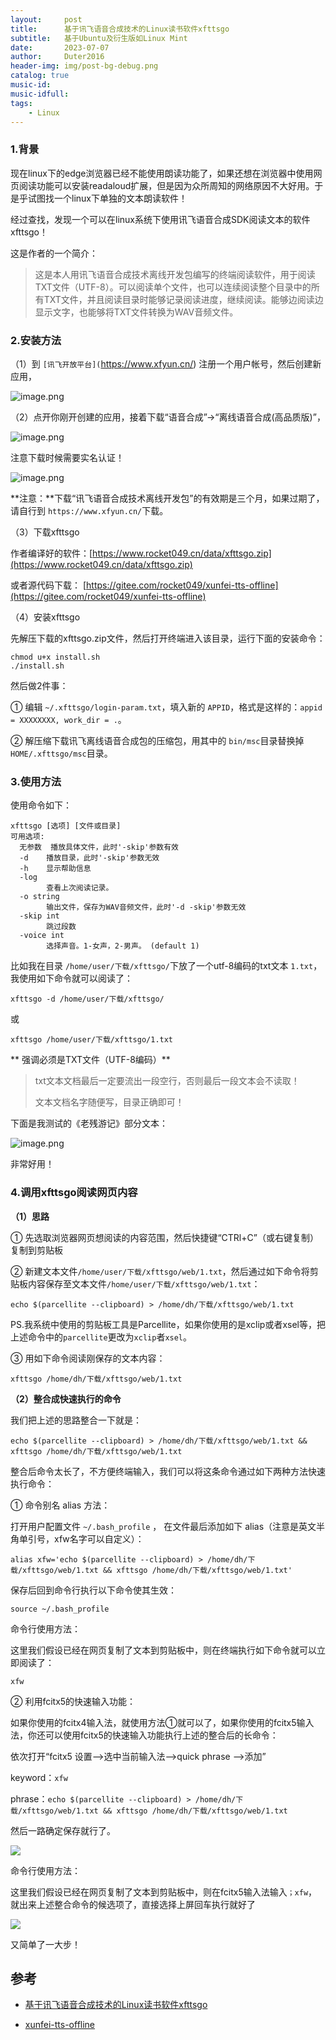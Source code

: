 ```yaml
---
layout:     post
title:      基于讯飞语音合成技术的Linux读书软件xfttsgo
subtitle:   基于Ubuntu及衍生版如Linux Mint
date:       2023-07-07
author:     Duter2016
header-img: img/post-bg-debug.png
catalog: true
music-id: 
music-idfull: 
tags:
    - Linux
---
```



### 1.背景

现在linux下的edge浏览器已经不能使用朗读功能了，如果还想在浏览器中使用网页阅读功能可以安装readaloud扩展，但是因为众所周知的网络原因不大好用。于是乎试图找一个linux下单独的文本朗读软件！

经过查找，发现一个可以在linux系统下使用讯飞语音合成SDK阅读文本的软件xfttsgo！

这是作者的一个简介：

> 这是本人用讯飞语音合成技术离线开发包编写的终端阅读软件，用于阅读TXT文件（UTF-8）。可以阅读单个文件，也可以连续阅读整个目录中的所有TXT文件，并且阅读目录时能够记录阅读进度，继续阅读。能够边阅读边显示文字，也能够将TXT文件转换为WAV音频文件。

### 2.安装方法

（1）到 `[讯飞开放平台](`https://www.xfyun.cn/) 注册一个用户帐号，然后创建新应用，

![image.png](https://storage.deepin.org/thread/202307072147449986_image.png)

（2）点开你刚开创建的应用，接着下载“语音合成”->“离线语音合成(高品质版)”，

![image.png](https://storage.deepin.org/thread/202307072150294834_image.png)

注意下载时候需要实名认证！

![image.png](https://storage.deepin.org/thread/20230707215341754_image.png)

**注意：**下载“讯飞语音合成技术离线开发包”的有效期是三个月，如果过期了，请自行到 `https://www.xfyun.cn/`下载。

（3）下载xfttsgo

作者编译好的软件：[https://www.rocket049.cn/data/xfttsgo.zip](https://www.rocket049.cn/data/xfttsgo.zip)

或者源代码下载： [https://gitee.com/rocket049/xunfei-tts-offline](https://gitee.com/rocket049/xunfei-tts-offline)

（4）安装xfttsgo

先解压下载的xfttsgo.zip文件，然后打开终端进入该目录，运行下面的安装命令：

```
chmod u+x install.sh
./install.sh
```

然后做2件事：

① 编辑 `~/.xfttsgo/login-param.txt`，填入新的 `APPID`，格式是这样的：`appid = XXXXXXXX, work_dir = .`。

② 解压缩下载讯飞离线语音合成包的压缩包，用其中的 `bin/msc`目录替换掉 `HOME/.xfttsgo/msc`目录。

### 3.使用方法

使用命令如下：

```
xfttsgo [选项] [文件或目录]
可用选项:
  无参数  播放具体文件，此时'-skip'参数有效
  -d	播放目录，此时'-skip'参数无效
  -h	显示帮助信息
  -log
    	查看上次阅读记录。
  -o string
    	输出文件，保存为WAV音频文件，此时'-d -skip'参数无效
  -skip int
    	跳过段数
  -voice int
    	选择声音。1-女声，2-男声。 (default 1)
```

比如我在目录 `/home/user/下载/xfttsgo/`下放了一个utf-8编码的txt文本 `1.txt`，我使用如下命令就可以阅读了：

`xfttsgo -d /home/user/下载/xfttsgo/`

或

`xfttsgo /home/user/下载/xfttsgo/1.txt`

** 强调必须是TXT文件（UTF-8编码）**

> txt文本文档最后一定要流出一段空行，否则最后一段文本会不读取！
>
> 文本文档名字随便写，目录正确即可！

下面是我测试的《老残游记》部分文本：

![image.png](https://storage.deepin.org/thread/202307072208518619_image.png)

非常好用！

### 4.调用xfttsgo阅读网页内容

**（1）思路**

① 先选取浏览器网页想阅读的内容范围，然后快捷键“CTRl+C”（或右键复制）复制到剪贴板

② 新建文本文件`/home/user/下载/xfttsgo/web/1.txt`，然后通过如下命令将剪贴板内容保存至文本文件`/home/user/下载/xfttsgo/web/1.txt`：

`echo $(parcellite --clipboard) > /home/dh/下载/xfttsgo/web/1.txt`

PS.我系统中使用的剪贴板工具是Parcellite，如果你使用的是xclip或者xsel等，把上述命令中的`parcellite`更改为`xclip`者`xsel`。

③ 用如下命令阅读刚保存的文本内容：

`xfttsgo /home/dh/下载/xfttsgo/web/1.txt`

**（2）整合成快速执行的命令**

我们把上述的思路整合一下就是：
```
echo $(parcellite --clipboard) > /home/dh/下载/xfttsgo/web/1.txt && xfttsgo /home/dh/下载/xfttsgo/web/1.txt
```

整合后命令太长了，不方便终端输入，我们可以将这条命令通过如下两种方法快速执行命令：

① 命令别名 alias 方法：

打开用户配置文件 `~/.bash_profile` ， 在文件最后添加如下 alias（注意是英文半角单引号，xfw名字可以自定义）：

```
alias xfw='echo $(parcellite --clipboard) > /home/dh/下载/xfttsgo/web/1.txt && xfttsgo /home/dh/下载/xfttsgo/web/1.txt'
```
保存后回到命令行执行以下命令使其生效：

`source ~/.bash_profile`

命令行使用方法：

这里我们假设已经在网页复制了文本到剪贴板中，则在终端执行如下命令就可以立即阅读了：

`xfw`

② 利用fcitx5的快速输入功能：

如果你使用的fcitx4输入法，就使用方法①就可以了，如果你使用的fcitx5输入法，你还可以使用fcitx5的快速输入功能执行上述的整合后的长命令：

依次打开“fcitx5 设置-->选中当前输入法-->quick phrase -->添加”

keyword：`xfw`

phrase：`echo $(parcellite --clipboard) > /home/dh/下载/xfttsgo/web/1.txt && xfttsgo /home/dh/下载/xfttsgo/web/1.txt`

然后一路确定保存就行了。

![](https://cdn.jsdelivr.net/gh/Duter2016/GitNote-images/Images/2023/07/xfttsgo.png)

命令行使用方法：

这里我们假设已经在网页复制了文本到剪贴板中，则在fcitx5输入法输入`；xfw`，就出来上述整合命令的候选项了，直接选择上屏回车执行就好了

![](https://cdn.jsdelivr.net/gh/Duter2016/GitNote-images/Images/2023/07/xfttsgo_01.png)

又简单了一大步！

## 参考

* [基于讯飞语音合成技术的Linux读书软件xfttsgo](https://www.rocket049.cn/xfttsgo.md)

* [xunfei-tts-offline](https://gitee.com/rocket049/xunfei-tts-offline)


